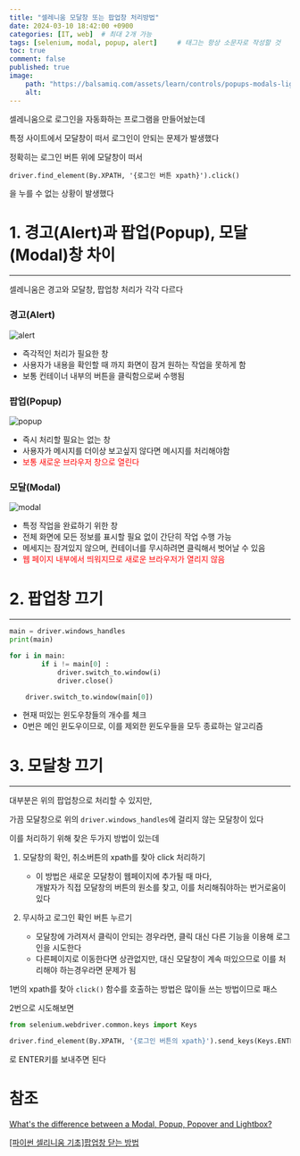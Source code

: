 ```yaml
---
title: "셀레니움 모달창 또는 팝업창 처리방법"
date: 2024-03-10 18:42:00 +0900
categories: [IT, web]  # 최대 2개 가능
tags: [selenium, modal, popup, alert]     # 태그는 항상 소문자로 작성할 것
toc: true
comment: false
published: true
image:
    path: "https://balsamiq.com/assets/learn/controls/popups-modals-lightboxes/Pop-up.png"
    alt: 
---
```


셀레니움으로 로그인을 자동화하는 프로그램을 만들어놨는데

특정 사이트에서 모달창이 떠서 로그인이 안되는 문제가 발생했다

정확히는 로그인 버튼 위에 모달창이 떠서

`driver.find_element(By.XPATH, '{로그인 버튼 xpath}').click()`

을 누를 수 없는 상황이 발생했다

# 1. 경고(Alert)과 팝업(Popup), 모달(Modal)창 차이
---
셀레니움은 경고와 모달창, 팝업창 처리가 각각 다르다

### 경고(Alert) 

![alert](https://i.stack.imgur.com/VLXYg.png)

- 즉각적인 처리가 필요한 창
- 사용자가 내용을 확인할 때 까지 화면이 잠겨 원하는 작업을 못하게 함
- 보통 컨테이너 내부의 버튼을 클릭함으로써 수행됨

### 팝업(Popup)

![popup](https://i.stack.imgur.com/kQWPC.png)

- 즉시 처리할 필요는 없는 창
- 사용자가 메시지를 더이상 보고싶지 않다면 메시지를 처리해야함 
- <font color="red">보통 새로운 브라우저 창으로 열린다</font>

### 모달(Modal)

![modal](https://i.stack.imgur.com/ZQdFs.jpg)

- 특정 작업을 완료하기 위한 창
- 전체 화면에 모든 정보를 표시할 필요 없이 간단히 작업 수행 가능
- 메세지는 잠겨있지 않으며, 컨테이너를 무시하려면 클릭해서 벗어날 수 있음
- <font color="red">웹 페이지 내부에서 띄워지므로 새로운 브라우저가 열리지 않음</font>


# 2. 팝업창 끄기
---

```python
main = driver.windows_handles
print(main)

for i in main:
        if i != main[0] :
            driver.switch_to.window(i)
            driver.close()

    driver.switch_to.window(main[0])
```

- 현재 떠있는 윈도우창들의 개수를 체크
- 0번은 메인 윈도우이므로, 이를 제외한 윈도우들을 모두 종료하는 알고리즘

# 3. 모달창 끄기
---
대부분은 위의 팝업창으로 처리할 수 있지만,

가끔 모달창으로 위의 `driver.windows_handles`에 걸리지 않는 모달창이 있다

이를 처리하기 위해 찾은 두가지 방법이 있는데

1. 모달창의 확인, 취소버튼의 xpath를 찾아 click 처리하기
    - 이 방법은 새로운 모달창이 웹페이지에 추가될 때 마다,    
     개발자가 직접 모달창의 버튼의 원소를 찾고, 이를 처리해줘야하는 번거로움이 있다   

2. 무시하고 로그인 확인 버튼 누르기
    - 모달창에 가려져서 클릭이 안되는 경우라면, 클릭 대신 다른 기능을 이용해 로그인을 시도한다
    - 다른페이지로 이동한다면 상관없지만, 대신 모달창이 계속 떠있으므로 이를 처리해야 하는경우라면 문제가 됨

1번의 xpath를 찾아 `click()` 함수를 호출하는 방법은 많이들 쓰는 방법이므로 패스

2번으로 시도해보면 

```python
from selenium.webdriver.common.keys import Keys

driver.find_element(By.XPATH, '{로그인 버튼의 xpath}').send_keys(Keys.ENTER)
```
로 ENTER키를 보내주면 된다


# 참조
[What's the difference between a Modal, Popup, Popover and Lightbox?](https://ux.stackexchange.com/questions/90336/whats-the-difference-between-a-modal-popup-popover-and-lightbox)   

[[파이썬 셀리니움 기초]팝업창 닫는 방법](https://yeko90.tistory.com/entry/%ED%8C%8C%EC%9D%B4%EC%8D%AC-%EC%85%80%EB%A0%88%EB%8B%88%EC%9B%80-%EA%B8%B0%EC%B4%88-%ED%8C%9D%EC%97%85%EC%B0%BD-%EB%8B%AB%EB%8A%94-%EB%B0%A9%EB%B2%95)   